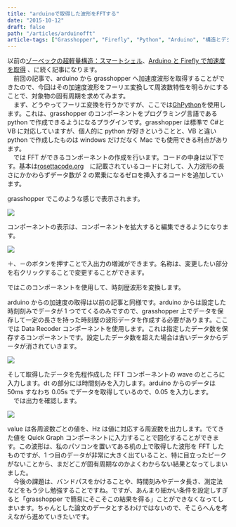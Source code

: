 ```yaml
---
title: "arduinoで取得した波形をFFTする"
date: "2015-10-12"
draft: false
path: "/articles/arduinofft"
article-tags: ["Grasshopper", "Firefly", "Python", "Arduino", "構造とデジタル"]
---
```


以前の[ゾーベックの超軽量構造：スマートシェル](https://www.blogger.com/blogger.g?blogID=5019394844200843185#editor/target=post;postID=3457209235338823749;onPublishedMenu=allposts;onClosedMenu=allposts;postNum=7;src=postname)、[Arduino と Firefly で加速度を取得](http://rgkr-memo.blogspot.jp/2015/09/aruduino-firefly.html) 、に続く記事になります。  
　前回の記事で、arduino から grasshopper へ加速度波形を取得することができたので、今回はその加速度波形をフーリエ変換して周波数特性を明らかにすることで、対象物の固有周期を求めてみます。  
　まず、どうやってフーリエ変換を行うかですが、ここでは[GhPython](http://www.food4rhino.com/project/ghpython?ufh)を使用します。これは、grasshopper のコンポーネントをプログラミング言語である python で作成できるようになるプラグインです。grasshopper は標準で C#と VB に対応していますが、個人的に python が好きということと、VB と違い python で作成したものは windows だけだなく Mac でも使用できる利点があります。  
　では FFT ができるコンポーネントの作成を行います。コードの中身は以下です。基本は[rosettacode.org](http://rosettacode.org/wiki/Fast_Fourier_transform#Python:_Recursive)　に記載されているコードに対して、入力波形の長さにかかわらずデータ数が 2 の累乗になるゼロを挿入するコードを追加しています。

grasshopper でこのような感じで表示されます。

[![](https://2.bp.blogspot.com/-5Ya5mopjFS0/VhtTSCjBDOI/AAAAAAAAA8A/5d7UHzOh9K4/s640/fft%25E3%2582%25B3%25E3%2583%25B3%25E3%2583%259D%25E3%2583%25BC%25E3%2583%258D%25E3%2583%25B3%25E3%2583%2588%25E4%25BD%259C%25E6%2588%2590.JPG)](http://2.bp.blogspot.com/-5Ya5mopjFS0/VhtTSCjBDOI/AAAAAAAAA8A/5d7UHzOh9K4/s1600/fft%25E3%2582%25B3%25E3%2583%25B3%25E3%2583%259D%25E3%2583%25BC%25E3%2583%258D%25E3%2583%25B3%25E3%2583%2588%25E4%25BD%259C%25E6%2588%2590.JPG)

コンポーネントの表示は、コンポーネントを拡大すると編集できるようになります。

[![](https://2.bp.blogspot.com/-wZ3Pj_ISAoo/VhtVKaHdoLI/AAAAAAAAA8M/srlLUssTB-E/s320/%25E3%2582%25B3%25E3%2583%25B3%25E3%2583%259D%25E3%2583%25BC%25E3%2583%258D%25E3%2583%25B3%25E3%2583%2588%25E3%2581%25AE%25E7%25B7%25A8%25E9%259B%2586.JPG)](http://2.bp.blogspot.com/-wZ3Pj_ISAoo/VhtVKaHdoLI/AAAAAAAAA8M/srlLUssTB-E/s1600/%25E3%2582%25B3%25E3%2583%25B3%25E3%2583%259D%25E3%2583%25BC%25E3%2583%258D%25E3%2583%25B3%25E3%2583%2588%25E3%2581%25AE%25E7%25B7%25A8%25E9%259B%2586.JPG)

＋、－のボタンを押すことで入出力の増減ができます。名称は、変更したい部分を右クリックすることで変更することができます。

ではこのコンポーネントを使用して、時刻歴波形を変換します。

arduino からの加速度の取得は以前の記事と同様です。arduino からは設定した時刻刻みでデータが 1 つでてくるのみですので、grasshopper 上でデータを保存して一定の長さを持った時刻歴の波形データを作成する必要があります。ここでは Data Recoder コンポーネントを使用します。これは指定したデータ数を保存するコンポーネントです。設定したデータ数を超えた場合は古いデータからデータが消されていきます。

[![](https://2.bp.blogspot.com/-BkyuALlyYKU/VhtYCcavLOI/AAAAAAAAA8c/tKvxVCc0jko/s640/FFT%25E3%2581%25AE%25E5%2585%25A5%25E5%258A%259B%25E6%25B3%2595.JPG)](http://2.bp.blogspot.com/-BkyuALlyYKU/VhtYCcavLOI/AAAAAAAAA8c/tKvxVCc0jko/s1600/FFT%25E3%2581%25AE%25E5%2585%25A5%25E5%258A%259B%25E6%25B3%2595.JPG)

そして取得したデータを先程作成した FFT コンポーネントの wave のところに入力します。dt の部分には時間刻みを入力します。arduino からのデータは 50ms すなわち 0.05s でデータを取得しているので、0.05 を入力します。  
　では出力を確認します。

[![](https://4.bp.blogspot.com/-0w88OQurros/VhtbHNjD3DI/AAAAAAAAA8s/aysTdC893kM/s640/FFT%25E3%2581%25AE%25E5%2587%25BA%25E5%258A%259B.JPG)](http://4.bp.blogspot.com/-0w88OQurros/VhtbHNjD3DI/AAAAAAAAA8s/aysTdC893kM/s1600/FFT%25E3%2581%25AE%25E5%2587%25BA%25E5%258A%259B.JPG)

value は各周波数ごとの値を、Hz は値に対応する周波数を出力します。でてきた値を Quick Graph コンポーネントに入力することで図化することができます。この波形は、私のパソコンを置いてある机の上で取得した波形を FFT したものですが、1 つ目のデータが非常に大きく出ていること、特に目立ったピークがないことから、まだどこが固有周期なのかよくわからない結果となってしまいました。  
　今後の課題は、バンドパスをかけることや、時間刻みやデータ長さ、測定法などをもう少し勉強することですね。ですが、あんまり細かい条件を設定しすぎると「grasshopper で簡易にそこそこの結果を得る」ことができなくなってしまいます。ちゃんとした論文のデータとするわけではないので、そこらへんを考えながら進めていきたいです。
